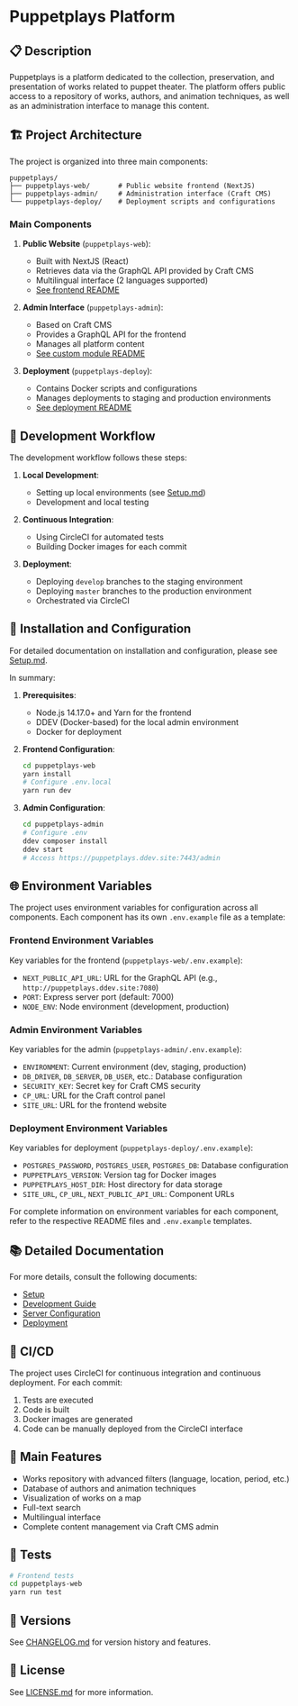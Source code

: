 # Puppetplays Platform

## 📋 Description

Puppetplays is a platform dedicated to the collection, preservation, and presentation of works related to puppet theater. The platform offers public access to a repository of works, authors, and animation techniques, as well as an administration interface to manage this content.

## 🏗️ Project Architecture

The project is organized into three main components:

```
puppetplays/
├── puppetplays-web/       # Public website frontend (NextJS)
├── puppetplays-admin/     # Administration interface (Craft CMS)
└── puppetplays-deploy/    # Deployment scripts and configurations
```

### Main Components

1. **Public Website** (`puppetplays-web`):
   - Built with NextJS (React)
   - Retrieves data via the GraphQL API provided by Craft CMS
   - Multilingual interface (2 languages supported)
   - [See frontend README](./puppetplays-web/README.md)

2. **Admin Interface** (`puppetplays-admin`):
   - Based on Craft CMS
   - Provides a GraphQL API for the frontend
   - Manages all platform content
   - [See custom module README](./puppetplays-admin/README.md)

3. **Deployment** (`puppetplays-deploy`):
   - Contains Docker scripts and configurations
   - Manages deployments to staging and production environments
   - [See deployment README](./puppetplays-deploy/README.md)

## 🚀 Development Workflow

The development workflow follows these steps:

1. **Local Development**:
   - Setting up local environments (see [Setup.md](./SETUP.md))
   - Development and local testing

2. **Continuous Integration**:
   - Using CircleCI for automated tests
   - Building Docker images for each commit

3. **Deployment**:
   - Deploying `develop` branches to the staging environment
   - Deploying `master` branches to the production environment
   - Orchestrated via CircleCI

## 🔧 Installation and Configuration

For detailed documentation on installation and configuration, please see [Setup.md](./SETUP.md).

In summary:

1. **Prerequisites**:
   - Node.js 14.17.0+ and Yarn for the frontend
   - DDEV (Docker-based) for the local admin environment
   - Docker for deployment

2. **Frontend Configuration**:
   ```bash
   cd puppetplays-web
   yarn install
   # Configure .env.local
   yarn run dev
   ```

3. **Admin Configuration**:
   ```bash
   cd puppetplays-admin
   # Configure .env
   ddev composer install
   ddev start
   # Access https://puppetplays.ddev.site:7443/admin
   ```

## 🌐 Environment Variables

The project uses environment variables for configuration across all components. Each component has its own `.env.example` file as a template:

### Frontend Environment Variables
Key variables for the frontend (`puppetplays-web/.env.example`):
- `NEXT_PUBLIC_API_URL`: URL for the GraphQL API (e.g., `http://puppetplays.ddev.site:7080`)
- `PORT`: Express server port (default: 7000)
- `NODE_ENV`: Node environment (development, production)

### Admin Environment Variables
Key variables for the admin (`puppetplays-admin/.env.example`):
- `ENVIRONMENT`: Current environment (dev, staging, production)
- `DB_DRIVER`, `DB_SERVER`, `DB_USER`, etc.: Database configuration
- `SECURITY_KEY`: Secret key for Craft CMS security
- `CP_URL`: URL for the Craft control panel
- `SITE_URL`: URL for the frontend website

### Deployment Environment Variables
Key variables for deployment (`puppetplays-deploy/.env.example`):
- `POSTGRES_PASSWORD`, `POSTGRES_USER`, `POSTGRES_DB`: Database configuration
- `PUPPETPLAYS_VERSION`: Version tag for Docker images
- `PUPPETPLAYS_HOST_DIR`: Host directory for data storage
- `SITE_URL`, `CP_URL`, `NEXT_PUBLIC_API_URL`: Component URLs

For complete information on environment variables for each component, refer to the respective README files and `.env.example` templates.

## 📚 Detailed Documentation

For more details, consult the following documents:

- [Setup](./puppetplays-docs/1-SETUP.md)
- [Development Guide](./puppetplays-docs/2-Développement.md)
- [Server Configuration](./puppetplays-docs/3-Configuration-serveur.md)
- [Deployment](./puppetplays-docs/4-Déploiement.md)

## 🔄 CI/CD

The project uses CircleCI for continuous integration and continuous deployment. For each commit:

1. Tests are executed
2. Code is built
3. Docker images are generated
4. Code can be manually deployed from the CircleCI interface

## 📱 Main Features

- Works repository with advanced filters (language, location, period, etc.)
- Database of authors and animation techniques
- Visualization of works on a map
- Full-text search
- Multilingual interface
- Complete content management via Craft CMS admin

## 🧪 Tests

```bash
# Frontend tests
cd puppetplays-web
yarn run test
```

## 📝 Versions

See [CHANGELOG.md](./CHANGELOG.md) for version history and features.

## 📄 License

See [LICENSE.md](./LICENSE.md) for more information.